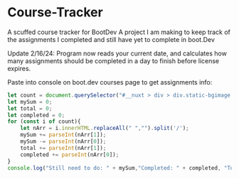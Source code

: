 # Course-Tracker
A scuffed course tracker for BootDev
A project I am making to keep track of the assignments I completed and still have yet to complete in boot.Dev

Update 2/16/24: Program now reads your current date, and calculates how many assignments should be completed in a day to finish before license expires.

Paste into console on boot.dev courses page to get assignments info:

```JavaScript
let count = document.querySelector("#__nuxt > div > div.static-bgimage > div > div.flex.h-full.flex-1.flex-col.overflow-auto.align-top > div > div > div.max-w-5xl.flex-1 > section > div > div:nth-child(3) > div:nth-child(4)").querySelectorAll("span.mb-1");
let mySum = 0;
let total = 0;
let completed = 0;
for (const i of count){
    let nArr = i.innerHTML.replaceAll(" ","").split('/');
    mySum += parseInt(nArr[1]);
    mySum -= parseInt(nArr[0]);
    total += parseInt(nArr[1]);
    completed += parseInt(nArr[0]);
}
console.log("Still need to do: " + mySum,"Completed: " + completed, "Total: " + total);
```